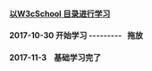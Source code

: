 #### [以W3cSchool 目录进行学习](http://www.w3school.com.cn/html5/index.asp)
#### 2017-10-30  开始学习 ---------   拖放
#### 2017-11-3    基础学习完了

